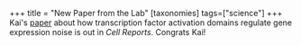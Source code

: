 +++
title = "New Paper from the Lab"
[taxonomies]
tags=["science"]
+++
Kai's [paper](https://doi.org/10.1016/j.celrep.2022.111118) about how transcription factor activation domains regulate gene expression noise is out in *Cell Reports*. Congrats Kai!
